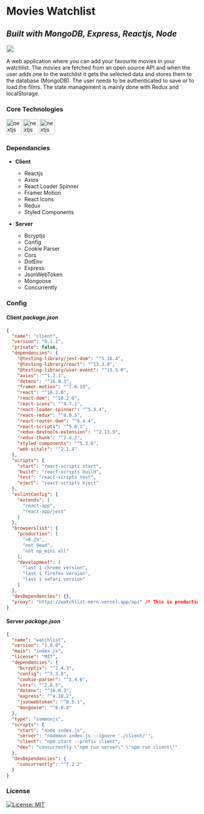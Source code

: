 # Movies Watchlist
## _Built with MongoDB, Express, Reactjs, Node_




<a href="https://watchlist-mern.vercel.app/" target="_blank" rel="noopener noreferrer"><img src="https://img.shields.io/badge/-Live%20Demo-success" alt="Go to - Live Site" data-canonical-src="https://img.shields.io/badge/-Live%20Demo-success" style="max-width: 100%; height: 20px;"></a>

A web application where you can add your favourite movies in your watchlist. The movies are fetched from an open source API and when the user adds one to the watchlist it gets the selected data and stores them to the database (MongoDB). The user needs to be authenticated to save or to load the films. The state management is mainly done with Redux and localStorage.

### Core Technologies
<div>
<img src="https://cdn.jsdelivr.net/gh/devicons/devicon/icons/react/react-original.svg" style="width: 40px; height: 40px; " alt="nextjs wordpress"/>
<img src="https://cdn.jsdelivr.net/gh/devicons/devicon/icons/express/express-original.svg" style="width: 40px; height: 40px;" alt="nextjs wordpress"/>
<img src="https://cdn.jsdelivr.net/gh/devicons/devicon/icons/mongodb/mongodb-original.svg" style="width: 40px; height: 40px;" alt="nextjs wordpress"/>
</div>

### Dependancies

-  **Client**
	- Reactjs
	- Axios
	- React Loader Spinner
	- Framer Motion
	- React Icons
	- Redux
	- Styled Components

-  **Server**
	- Bcryptjs
	- Config
	- Cookie Parser
	- Cors
	- DotEnv
	- Express
	- JsonWebToken
	- Mongoose
	- Concurrently


### Config

#### Client ***package.json***

```json
{
  "name": "client",
  "version": "0.1.2",
  "private": false,
  "dependencies": {
    "@testing-library/jest-dom": "^5.16.4",
    "@testing-library/react": "^13.3.0",
    "@testing-library/user-event": "^13.5.0",
    "axios": "^1.2.1",
    "dotenv": "^16.0.3",
    "framer-motion": "^7.6.19",
    "react": "^18.2.0",
    "react-dom": "^18.2.0",
    "react-icons": "^4.7.1",
    "react-loader-spinner": "^5.3.4",
    "react-redux": "^8.0.5",
    "react-router-dom": "^6.4.4",
    "react-scripts": "^5.0.1",
    "redux-devtools-extension": "^2.13.9",
    "redux-thunk": "^2.4.2",
    "styled-components": "^5.3.6",
    "web-vitals": "^2.1.4"
  },
  "scripts": {
    "start": "react-scripts start",
    "build": "react-scripts build",
    "test": "react-scripts test",
    "eject": "react-scripts eject"
  },
  "eslintConfig": {
    "extends": [
      "react-app",
      "react-app/jest"
    ]
  },
  "browserslist": {
    "production": [
      ">0.2%",
      "not dead",
      "not op_mini all"
    ],
    "development": [
      "last 1 chrome version",
      "last 1 firefox version",
      "last 1 safari version"
    ]
  },
  "devDependencies": {},
  "proxy": "https://watchlist-mern.vercel.app/api" /* This is production only url */
}
```

#### Server ***package.json***

```json
{
  "name": "watchlist",
  "version": "1.0.0",
  "main": "index.js",
  "license": "MIT",
  "dependencies": {
    "bcryptjs": "^2.4.3",
    "config": "^3.3.8",
    "cookie-parser": "^1.4.6",
    "cors": "^2.8.5",
    "dotenv": "^16.0.3",
    "express": "^4.18.2",
    "jsonwebtoken": "^8.5.1",
    "mongoose": "^6.8.0"
  },
  "type": "commonjs",
  "scripts": {
    "start": "node index.js",
    "server": "nodemon index.js --ignore './client/'",
    "client": "npm start --prefix client",
    "dev": "concurrently \"npm run server\" \"npm run client\""
  },
  "devDependencies": {
    "concurrently": "^7.2.2"
  }
}
```

### License

[![License: MIT](https://img.shields.io/badge/License-MIT-yellow.svg)](https://opensource.org/licenses/MIT)

